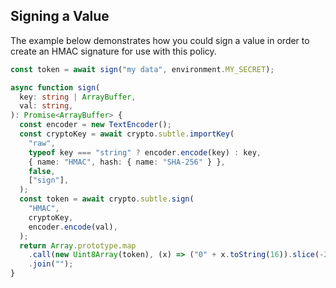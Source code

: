## Signing a Value

The example below demonstrates how you could sign a value in order to create an
HMAC signature for use with this policy.

```ts
const token = await sign("my data", environment.MY_SECRET);

async function sign(
  key: string | ArrayBuffer,
  val: string,
): Promise<ArrayBuffer> {
  const encoder = new TextEncoder();
  const cryptoKey = await crypto.subtle.importKey(
    "raw",
    typeof key === "string" ? encoder.encode(key) : key,
    { name: "HMAC", hash: { name: "SHA-256" } },
    false,
    ["sign"],
  );
  const token = await crypto.subtle.sign(
    "HMAC",
    cryptoKey,
    encoder.encode(val),
  );
  return Array.prototype.map
    .call(new Uint8Array(token), (x) => ("0" + x.toString(16)).slice(-2))
    .join("");
}
```
